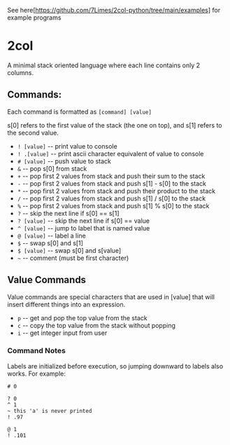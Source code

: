 See here[https://github.com/7Limes/2col-python/tree/main/examples] for example programs

# 2col

A minimal stack oriented language where each line contains only 2 columns.

## Commands:
Each command is formatted as `[command] [value]`

s[0] refers to the first value of the stack (the one on top), and s[1] refers to the second value.

- `! [value]` -- print value to console
- `! .[value]` -- print ascii character equivalent of value to console
- `# [value]` -- push value to stack
- `&` -- pop s[0] from stack
- `+` -- pop first 2 values from stack and push their sum to the stack
- `-` -- pop first 2 values from stack and push s[1] - s[0] to the stack
- `*` -- pop first 2 values from stack and push their product to the stack
- `/` -- pop first 2 values from stack and push s[1] / s[0] to the stack
- `%` -- pop first 2 values from stack and push s[1] % s[0] to the stack
- `?` -- skip the next line if s[0] == s[1]
- `? [value]` -- skip the next line if s[0] == value
- `^ [value]` -- jump to label that is named value
- `@ [value]` -- label a line
- `$` -- swap s[0] and s[1]
- `$ [value]` -- swap s[0] and s[value]
- `~` -- comment (must be first character)

## Value Commands
Value commands are special characters that are used in [value] that will insert different things into an expression.

- `p` -- get and pop the top value from the stack
- `c` -- copy the top value from the stack without popping
- `i` -- get integer input from user

### Command Notes
Labels are initialized before execution, so jumping downward to labels also works. For example:

```
# 0

? 0
^ 1
~ this 'a' is never printed
! .97

@ 1
! .101
```
